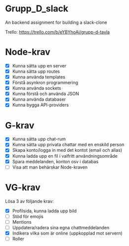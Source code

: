# Grupp_D_slack
An backend assignment for building a slack-clone

Trello:
    https://trello.com/b/eYBYhoAi/grupp-d-tavla

# Node-krav
- [x] Kunna sätta upp en server
- [x] Kunna sätta upp routes
- [x] Kunna använda templates
- [x] Förstå asynkron programmering
- [x] Kunna använda sockets
- [x] Kunna förstå och använda JSON
- [x] Kunna använda databaser
- [x] Kunna bygga API-providers

# G-krav
- [x] Kunna sätta upp chat-rum
- [x] Kunna sätta upp privata chattar med en enskild person
- [x] Skapa konto/logga in med det kontot (email och alias)
- [x] Kunna ladda upp en fil i valfritt användningsområde
- [x] Spara meddelanden, konton osv i databas
- [ ] Visa att man behärskar Node-kraven

# VG-krav
Lösa 3 av följande krav:
- [x] Profilsida, kunna ladda upp bild
- [ ] Stöd för emojis
- [ ] Mentions
- [ ] Uppdatera/radera sina egna chattmeddelanden
- [x] Indikera vilka som är online (uppkopplad mot servern)
- [ ] Roller